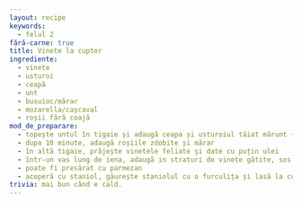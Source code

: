 ```yaml
---
layout: recipe
keywords:
  - felul 2
fără-carne: true
title: Vinete la cuptor
ingrediente:
  - vinete
  - usturoi
  - ceapă
  - unt
  - busuioc/mărar
  - mozarella/cașcaval
  - roșii fără coajă
mod_de_preparare:
  - topește untul în tigaie și adaugă ceapa și usturoiul tăiat mărunt + condimente
  - dupa 10 minute, adaugă roșiile zdobite și mărar
  - în altă tigaie, prăjește vinetele feliate și date cu puțin ulei
  - într-un vas lung de iena, adaugă in straturi de vinete gătite, sos apoi brânza tăiată cubulețe mari
  - poate fi presărat cu parmezan
  - acoperă cu staniol, găurește staniolul cu o furculița și lasă la cuptor pentru 20-30 minute
trivia: mai bun când e cald.
---
```

